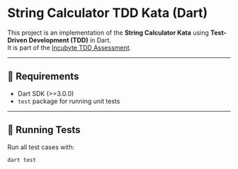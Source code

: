 # String Calculator TDD Kata (Dart)

This project is an implementation of the **String Calculator Kata** using **Test-Driven Development (TDD)** in Dart.  
It is part of the [Incubyte TDD Assessment](https://blog.incubyte.co/blog/tdd-assessment).

---

## 🚀 Requirements

- Dart SDK (>=3.0.0)
- `test` package for running unit tests

---

## 🧪 Running Tests

Run all test cases with:

```bash
dart test